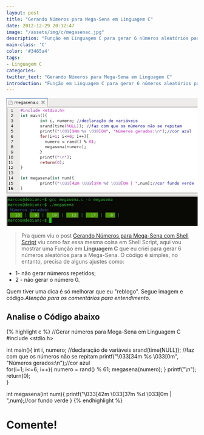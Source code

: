 ```yaml
---
layout: post
title: "Gerando Números para Mega-Sena em Linguagem C"
date: 2012-12-29 20:12:47
image: "/assets/img/c/megasenac.jpg"
description: "Função em Linguagem C para gerar 6 números aleatórios para a Mega-Sena."
main-class: 'C'
color: '#3465a4'
tags:
- Linguagem C
categories:
twitter_text: "Gerando Números para Mega-Sena em Linguagem C"
introduction: "Função em Linguagem C para gerar 6 números aleatórios para a Mega-Sena."
---
```


![Mega Sena Linguagem C](/assets/img/c/megasenac.jpg)

> Pra quem viu o post [Gerando Números para Mega-Sena com Shell Script](http://terminalroot.com.br/2015/01/gerando-numeros-para-mega-sena-com.html) viu como faz essa mesma coisa em Shell Script, aqui vou mostrar uma Função em __Linguagem C__ que eu criei para gerar 6 números aleatórios para a Mega-Sena. O código é simples, no entanto, precisa de alguns ajustes como: 

* 1- não gerar números repetidos; 
* 2 - não gerar o número 0. 

Quem tiver uma dica é só melhorar que eu "reblogo". Segue imagem e código.*Atenção para os comentários para entendimento*.

## Analise o Código abaixo

{% highlight c %}
//Gerar números para Mega-Sena em Linguagem C
#include <stdio.h>

int main(){ 
 int i, numero; //declaração de variáveis 
 srand(time(NULL)); //faz com que os números não se repitam 
 printf("\033[34m %s \033[0m", "Números gerados:\n");//cor azul  
 for(i=1; i<=6; i++){
  numero = rand() % 61;
  megasena(numero);
 } 
 printf("\n"); 
 return(0);  
}

int megasena(int num){ 
 printf("\033[42m \033[37m %d \033[0m | ",num);//cor fundo verde
}
{% endhighlight %}

# Comente!
